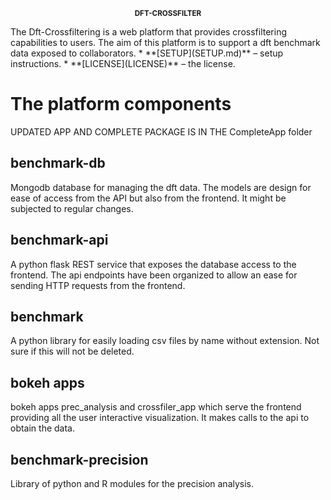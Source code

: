 <p align="center"><sup><strong>
DFT-CROSSFILTER
</strong></sup></p>
The Dft-Crossfiltering is a web platform that provides crossfiltering capabilities to users.
The aim of this platform is to support a dft benchmark data exposed to collaborators.
* **[SETUP](SETUP.md)** – setup instructions.
* **[LICENSE](LICENSE)** – the license.

# The platform components
UPDATED APP AND COMPLETE PACKAGE IS IN THE CompleteApp folder

## benchmark-db
Mongodb database for managing the dft data.
The models are design for ease of access from the API but also from the frontend.
It might be subjected to regular changes.

## benchmark-api
A python flask REST service that exposes the database access to the frontend.
The api endpoints have been organized to allow an ease for sending HTTP requests from
the frontend.

## benchmark
A python library for easily loading csv files by name without extension.
Not sure if this will not be deleted.

## bokeh apps 
bokeh apps prec_analysis and crossfiler_app which serve the frontend 
providing all the user interactive visualization. It makes calls to the api to
obtain the data.

## benchmark-precision
Library of python and R modules for the precision analysis.
